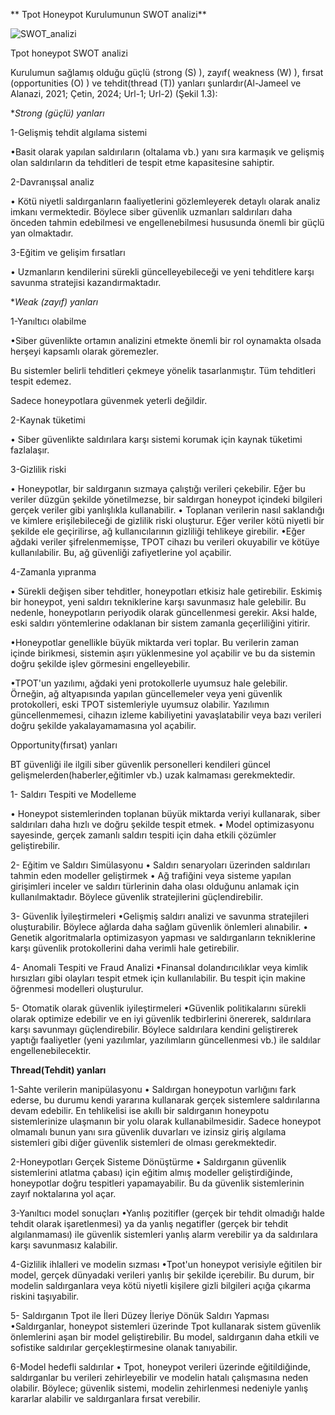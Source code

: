 ** Tpot Honeypot Kurulumunun SWOT analizi**

![SWOT_analizi](https://github.com/user-attachments/assets/bc7a43dd-3299-4303-bf3b-65346d4dced4)

Tpot honeypot SWOT analizi

Kurulumun sağlamış olduğu güçlü (strong (S) ), zayıf( weakness (W) ), fırsat (opportunities (O) ) ve tehdit(thread (T)) yanları şunlardır(Al-Jameel ve Alanazi, 2021; Çetin, 2024; Url-1; Url-2) (Şekil 1.3):

**Strong (güçlü) yanları*

1-Gelişmiş tehdit algılama sistemi

•Basit olarak yapılan saldırıların (oltalama vb.) yanı sıra karmaşık ve gelişmiş olan saldırıların da tehditleri de tespit etme kapasitesine sahiptir.

2-Davranışsal analiz

• Kötü niyetli saldırganların faaliyetlerini gözlemleyerek detaylı olarak analiz imkanı vermektedir. 
Böylece siber güvenlik uzmanları saldırıları daha önceden tahmin edebilmesi ve engellenebilmesi hususunda önemli bir güçlü yan olmaktadır.

3-Eğitim ve gelişim fırsatları

• Uzmanların kendilerini sürekli güncelleyebileceği ve yeni tehditlere karşı savunma stratejisi kazandırmaktadır.

**Weak (zayıf) yanları*

1-Yanıltıcı olabilme

•Siber güvenlikte ortamın analizini etmekte önemli bir rol oynamakta olsada herşeyi kapsamlı olarak göremezler. 

Bu sistemler belirli tehditleri çekmeye yönelik tasarlanmıştır. Tüm tehditleri tespit edemez. 

Sadece honeypotlara güvenmek yeterli değildir.

2-Kaynak tüketimi

• Siber güvenlikte saldırılara karşı sistemi korumak için kaynak tüketimi fazlalaşır.

3-Gizlilik riski

• Honeypotlar, bir saldırganın sızmaya çalıştığı verileri çekebilir. 
Eğer bu veriler düzgün şekilde yönetilmezse, bir saldırgan honeypot içindeki bilgileri gerçek veriler gibi yanlışlıkla kullanabilir.
• Toplanan verilerin nasıl saklandığı ve kimlere erişilebileceği de gizlilik riski oluşturur. 
Eğer veriler kötü niyetli bir şekilde ele geçirilirse, ağ kullanıcılarının gizliliği tehlikeye girebilir.
•Eğer ağdaki veriler şifrelenmemişse, TPOT cihazı bu verileri okuyabilir ve kötüye kullanılabilir. Bu, ağ güvenliği zafiyetlerine yol açabilir.

4-Zamanla yıpranma

• Sürekli değişen siber tehditler, honeypotları etkisiz hale getirebilir. Eskimiş bir honeypot, yeni saldırı tekniklerine karşı savunmasız hale gelebilir.
Bu nedenle, honeypotların periyodik olarak güncellenmesi gerekir. Aksi halde, eski saldırı yöntemlerine odaklanan bir sistem zamanla geçerliliğini yitirir.

•Honeypotlar genellikle büyük miktarda veri toplar. Bu verilerin zaman içinde birikmesi, sistemin aşırı yüklenmesine yol açabilir ve bu da sistemin doğru şekilde işlev görmesini engelleyebilir.

•TPOT'un yazılımı, ağdaki yeni protokollerle uyumsuz hale gelebilir. Örneğin, ağ altyapısında yapılan güncellemeler veya yeni güvenlik protokolleri, eski TPOT sistemleriyle uyumsuz olabilir. 
Yazılımın güncellenmemesi, cihazın izleme kabiliyetini yavaşlatabilir veya bazı verileri doğru şekilde yakalayamamasına yol açabilir.

Opportunity(fırsat) yanları

BT güvenliği ile ilgili siber güvenlik personelleri kendileri güncel gelişmelerden(haberler,eğitimler vb.) uzak kalmaması gerekmektedir.

1- Saldırı Tespiti ve Modelleme

• Honeypot sistemlerinden toplanan büyük miktarda veriyi kullanarak, siber saldırıları daha hızlı ve doğru şekilde tespit etmek.
• Model optimizasyonu sayesinde, gerçek zamanlı saldırı tespiti için daha etkili çözümler geliştirebilir.

2- Eğitim ve Saldırı Simülasyonu
• Saldırı senaryoları üzerinden saldırıları tahmin eden modeller geliştirmek
• Ağ trafiğini veya sisteme yapılan girişimleri inceler ve saldırı türlerinin daha olası olduğunu anlamak için kullanılmaktadır. Böylece güvenlik stratejilerini güçlendirebilir.

3- Güvenlik İyileştirmeleri
•Gelişmiş saldırı analizi ve savunma stratejileri oluşturabilir. Böylece ağlarda daha sağlam güvenlik önlemleri alınabilir.
• Genetik algoritmalarla optimizasyon yapması ve saldırganların tekniklerine karşı güvenlik protokollerini daha verimli hale getirebilir.

4- Anomali Tespiti ve Fraud Analizi
•Finansal dolandırıcılıklar veya kimlik hırsızları gibi olayları tespit etmek için kullanılabilir. Bu tespit için makine öğrenmesi modelleri oluşturulur.

5- Otomatik olarak güvenlik iyileştirmeleri
•Güvenlik politikalarını sürekli olarak optimize edebilir ve en iyi güvenlik tedbirlerini önererek, saldırılara karşı savunmayı güçlendirebilir.
Böylece saldırılara kendini geliştirerek yaptığı faaliyetler (yeni yazılımlar, yazılımların güncellenmesi vb.) ile saldılar engellenebilecektir.

**Thread(Tehdit) yanları**

1-Sahte verilerin manipülasyonu
• Saldırgan honeypotun varlığını fark ederse, bu durumu kendi yararına kullanarak gerçek sistemlere saldırılarına devam edebilir. 
En tehlikelisi ise akıllı bir saldırganın honeypotu sistemlerinize ulaşmanın bir yolu olarak kullanabilmesidir. 
Sadece honeypot olmamalı bunun yanı sıra güvenlik duvarları ve izinsiz giriş algılama sistemleri gibi diğer güvenlik sistemleri de olması gerekmektedir.

2-Honeypotları Gerçek Sisteme Dönüştürme
• Saldırganın güvenlik sistemlerini atlatma çabası) için eğitim almış modeller geliştirdiğinde, honeypotlar doğru tespitleri yapamayabilir. 
Bu da güvenlik sistemlerinin zayıf noktalarına yol açar.

3-Yanıltıcı model sonuçları
•Yanlış pozitifler (gerçek bir tehdit olmadığı halde tehdit olarak işaretlenmesi) ya da yanlış negatifler (gerçek bir tehdit algılanmaması) ile güvenlik sistemleri yanlış alarm verebilir ya da saldırılara karşı savunmasız kalabilir.

4-Gizlilik ihlalleri ve modelin sızması
•Tpot'un honeypot verisiyle eğitilen bir model, gerçek dünyadaki verileri yanlış bir şekilde içerebilir.
Bu durum, bir modelin saldırganlara veya kötü niyetli kişilere gizli bilgileri açığa çıkarma riskini taşıyabilir.

5- Saldırganın Tpot ile İleri Düzey İleriye Dönük Saldırı Yapması
•Saldırganlar, honeypot sistemleri üzerinde Tpot kullanarak sistem güvenlik önlemlerini aşan bir model geliştirebilir. Bu model, saldırganın daha etkili ve sofistike saldırılar gerçekleştirmesine olanak tanıyabilir.

6-Model hedefli saldırılar
• Tpot, honeypot verileri üzerinde eğitildiğinde, saldırganlar bu verileri zehirleyebilir ve modelin hatalı çalışmasına neden olabilir. 
Böylece; güvenlik sistemi, modelin zehirlenmesi nedeniyle yanlış kararlar alabilir ve saldırganlara fırsat verebilir.
